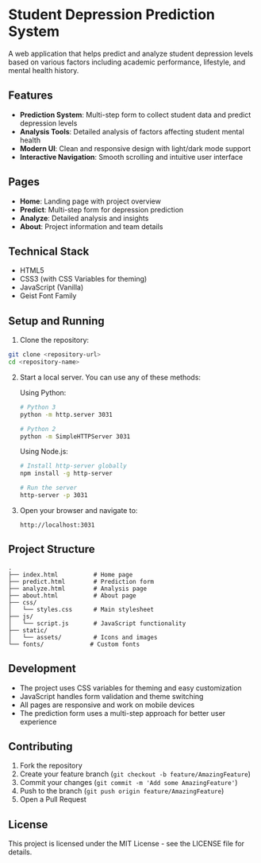 # Student Depression Prediction System

A web application that helps predict and analyze student depression levels based on various factors including academic performance, lifestyle, and mental health history.

## Features

- **Prediction System**: Multi-step form to collect student data and predict depression levels
- **Analysis Tools**: Detailed analysis of factors affecting student mental health
- **Modern UI**: Clean and responsive design with light/dark mode support
- **Interactive Navigation**: Smooth scrolling and intuitive user interface

## Pages

- **Home**: Landing page with project overview
- **Predict**: Multi-step form for depression prediction
- **Analyze**: Detailed analysis and insights
- **About**: Project information and team details

## Technical Stack

- HTML5
- CSS3 (with CSS Variables for theming)
- JavaScript (Vanilla)
- Geist Font Family

## Setup and Running

1. Clone the repository:
```bash
git clone <repository-url>
cd <repository-name>
```

2. Start a local server. You can use any of these methods:

   Using Python:
   ```bash
   # Python 3
   python -m http.server 3031
   
   # Python 2
   python -m SimpleHTTPServer 3031
   ```

   Using Node.js:
   ```bash
   # Install http-server globally
   npm install -g http-server
   
   # Run the server
   http-server -p 3031
   ```

3. Open your browser and navigate to:
   ```
   http://localhost:3031
   ```

## Project Structure

```
.
├── index.html          # Home page
├── predict.html        # Prediction form
├── analyze.html        # Analysis page
├── about.html          # About page
├── css/
│   └── styles.css      # Main stylesheet
├── js/
│   └── script.js       # JavaScript functionality
├── static/
│   └── assets/         # Icons and images
└── fonts/             # Custom fonts
```

## Development

- The project uses CSS variables for theming and easy customization
- JavaScript handles form validation and theme switching
- All pages are responsive and work on mobile devices
- The prediction form uses a multi-step approach for better user experience

## Contributing

1. Fork the repository
2. Create your feature branch (`git checkout -b feature/AmazingFeature`)
3. Commit your changes (`git commit -m 'Add some AmazingFeature'`)
4. Push to the branch (`git push origin feature/AmazingFeature`)
5. Open a Pull Request

## License

This project is licensed under the MIT License - see the LICENSE file for details. 